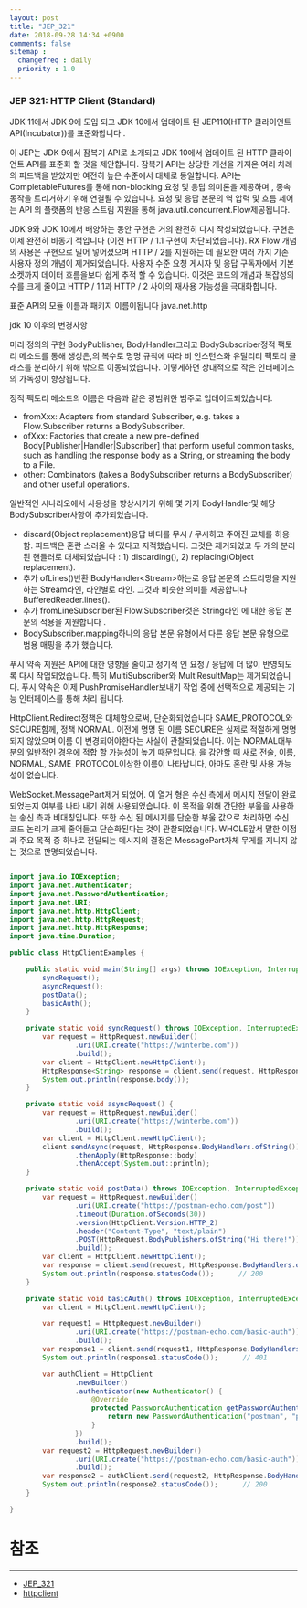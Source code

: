 ```yaml
---
layout: post
title: "JEP_321"
date: 2018-09-28 14:34 +0900
comments: false
sitemap :
  changefreq : daily
  priority : 1.0
---
```


### JEP 321: HTTP Client (Standard)

JDK 11에서 JDK 9에 도입 되고 JDK 10에서 업데이트 된 JEP110(HTTP 클라이언트 API(Incubator))를 표준화합니다 .

이 JEP는 JDK 9에서 잠복기 API로 소개되고 JDK 10에서 업데이트 된 HTTP 클라이언트 API를 표준화 할 것을 제안합니다. 잠복기 API는 상당한 개선을 가져온 여러 차례의 피드백을 받았지만 여전히 높은 수준에서 대체로 동일합니다. API는 CompletableFutures를 통해 non-blocking 요청 및 응답 의미론을 제공하며 , 종속 동작을 트리거하기 위해 연결될 수 있습니다. 요청 및 응답 본문의 역 압력 및 흐름 제어 는 API 의 플랫폼의 반응 스트림 지원을 통해 java.util.concurrent.Flow제공됩니다.

JDK 9와 JDK 10에서 배양하는 동안 구현은 거의 완전히 다시 작성되었습니다. 구현은 이제 완전히 비동기 적입니다 (이전 HTTP / 1.1 구현이 차단되었습니다). RX Flow 개념의 사용은 구현으로 밀어 넣어졌으며 HTTP / 2를 지원하는 데 필요한 여러 가지 기존 사용자 정의 개념이 제거되었습니다. 사용자 수준 요청 게시자 및 응답 구독자에서 기본 소켓까지 데이터 흐름을보다 쉽게 ​​추적 할 수 있습니다. 이것은 코드의 개념과 복잡성의 수를 크게 줄이고 HTTP / 1.1과 HTTP / 2 사이의 재사용 가능성을 극대화합니다.

표준 API의 모듈 이름과 패키지 이름이됩니다 java.net.http


jdk 10 이후의 변경사항

미리 정의의 구현 BodyPublisher, BodyHandler그리고 BodySubscriber정적 팩토리 메소드를 통해 생성은,의 복수로 명명 규칙에 따라 비 인스턴스화 유틸리티 팩토리 클래스를 분리하기 위해 밖으로 이동되었습니다. 이렇게하면 상대적으로 작은 인터페이스의 가독성이 향상됩니다.

정적 팩토리 메소드의 이름은 다음과 같은 광범위한 범주로 업데이트되었습니다.

* fromXxx: Adapters from standard Subscriber, e.g. takes a Flow.Subscriber returns a BodySubscriber.
* ofXxx: Factories that create a new pre-defined Body[Publisher|Handler|Subscriber] that perform useful common tasks, such as handling the response body as a String, or streaming the body to a File.
* other: Combinators (takes a BodySubscriber returns a BodySubscriber) and other useful operations.

일반적인 시나리오에서 사용성을 향상시키기 위해 몇 가지 BodyHandler및 해당 BodySubscriber사항이 추가되었습니다.
* discard(Object replacement)응답 바디를 무시 / 무시하고 주어진 교체를 허용 함. 피드백은 혼란 스러울 수 있다고 지적했습니다. 그것은 제거되었고 두 개의 분리 된 핸들러로 대체되었습니다 : 1) discarding(), 2) replacing(Object replacement).
* 추가 ofLines()반환 BodyHandler<Stream<String>>하는로 응답 본문의 스트리밍을 지원하는 Stream라인, 라인별로 라인. 그것과 비슷한 의미를 제공합니다 BufferedReader.lines().
* 추가 fromLineSubscriber​된 Flow.Subscriber것은 String라인 에 대한 응답 본문의 적용을 지원합니다 .
* BodySubscriber.mapping하나의 응답 본문 유형에서 다른 응답 본문 유형으로 범용 매핑을 추가 했습니다.

푸시 약속 지원은 API에 대한 영향을 줄이고 정기적 인 요청 / 응답에 더 많이 반영되도록 다시 작업되었습니다. 특히 MultiSubscriber와 MultiResultMap는 제거되었습니다. 푸시 약속은 ​​이제 PushPromiseHandler보내기 작업 중에 선택적으로 제공되는 기능 인터페이스를 통해 처리 됩니다.

HttpClient.Redirect정책은 대체함으로써, 단순화되었습니다 SAME_PROTOCOL와 SECURE함께, 정책 NORMAL. 이전에 명명 된 이름 SECURE은 실제로 적절하게 명명되지 않았으며 이름 이 변경되어야한다는 사실이 관찰되었습니다. 이는 NORMAL대부분의 일반적인 경우에 적합 할 가능성이 높기 때문입니다. 을 감안할 때 새로 전술, 이름, NORMAL, SAME_PROTOCOL이상한 이름이 나타납니다, 아마도 혼란 및 사용 가능성이 없습니다.

WebSocket.MessagePart제거 되었어. 이 열거 형은 수신 측에서 메시지 전달이 완료되었는지 여부를 나타 내기 위해 사용되었습니다. 이 목적을 위해 간단한 부울을 사용하는 송신 측과 비대칭입니다. 또한 수신 된 메시지를 단순한 부울 값으로 처리하면 수신 코드 논리가 크게 줄어들고 단순화된다는 것이 관찰되었습니다. WHOLE앞서 말한 이점과 주요 목적 중 하나로 전달되는 메시지의 결정은 MessagePart자체 무게를 지니지 않는 것으로 판명되었습니다.


```java

import java.io.IOException;
import java.net.Authenticator;
import java.net.PasswordAuthentication;
import java.net.URI;
import java.net.http.HttpClient;
import java.net.http.HttpRequest;
import java.net.http.HttpResponse;
import java.time.Duration;

public class HttpClientExamples {

    public static void main(String[] args) throws IOException, InterruptedException {
        syncRequest();
        asyncRequest();
        postData();
        basicAuth();
    }

    private static void syncRequest() throws IOException, InterruptedException {
        var request = HttpRequest.newBuilder()
                .uri(URI.create("https://winterbe.com"))
                .build();
        var client = HttpClient.newHttpClient();
        HttpResponse<String> response = client.send(request, HttpResponse.BodyHandlers.ofString());
        System.out.println(response.body());
    }

    private static void asyncRequest() {
        var request = HttpRequest.newBuilder()
                .uri(URI.create("https://winterbe.com"))
                .build();
        var client = HttpClient.newHttpClient();
        client.sendAsync(request, HttpResponse.BodyHandlers.ofString())
                .thenApply(HttpResponse::body)
                .thenAccept(System.out::println);
    }

    private static void postData() throws IOException, InterruptedException {
        var request = HttpRequest.newBuilder()
                .uri(URI.create("https://postman-echo.com/post"))
                .timeout(Duration.ofSeconds(30))
                .version(HttpClient.Version.HTTP_2)
                .header("Content-Type", "text/plain")
                .POST(HttpRequest.BodyPublishers.ofString("Hi there!"))
                .build();
        var client = HttpClient.newHttpClient();
        var response = client.send(request, HttpResponse.BodyHandlers.ofString());
        System.out.println(response.statusCode());      // 200
    }

    private static void basicAuth() throws IOException, InterruptedException {
        var client = HttpClient.newHttpClient();

        var request1 = HttpRequest.newBuilder()
                .uri(URI.create("https://postman-echo.com/basic-auth"))
                .build();
        var response1 = client.send(request1, HttpResponse.BodyHandlers.ofString());
        System.out.println(response1.statusCode());      // 401

        var authClient = HttpClient
                .newBuilder()
                .authenticator(new Authenticator() {
                    @Override
                    protected PasswordAuthentication getPasswordAuthentication() {
                        return new PasswordAuthentication("postman", "password".toCharArray());
                    }
                })
                .build();
        var request2 = HttpRequest.newBuilder()
                .uri(URI.create("https://postman-echo.com/basic-auth"))
                .build();
        var response2 = authClient.send(request2, HttpResponse.BodyHandlers.ofString());
        System.out.println(response2.statusCode());      // 200
    }

}

```
# 참조 
-----
* [JEP_321](http://openjdk.java.net/jeps/321)
* [httpclient](http://openjdk.java.net/groups/net/httpclient/)